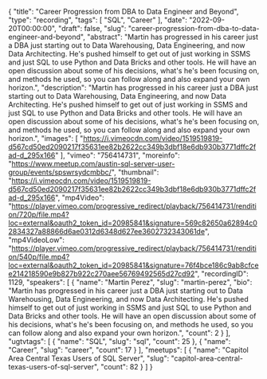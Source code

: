 {
  "title": "Career Progression from DBA to Data Engineer and Beyond",
  "type": "recording",
  "tags": [
    "SQL",
    "Career"
  ],
  "date": "2022-09-20T00:00:00",
  "draft": false,
  "slug": "career-progression-from-dba-to-data-engineer-and-beyond",
  "abstract": "Martin has progressed in his career just a DBA just starting out to Data Warehousing, Data Engineering, and now Data Architecting. He's pushed himself to get out of just working in SSMS and just SQL to use Python and Data Bricks and other tools. He will have an open discussion about some of his decisions, what's he's been focusing on, and methods he used, so you can follow along and also expand your own horizon.",
  "description": "Martin has progressed in his career just a DBA just starting out to Data Warehousing, Data Engineering, and now Data Architecting. He's pushed himself to get out of just working in SSMS and just SQL to use Python and Data Bricks and other tools. He will have an open discussion about some of his decisions, what's he's been focusing on, and methods he used, so you can follow along and also expand your own horizon.",
  "images": [
    "https://i.vimeocdn.com/video/1519519819-d567cd50ed2090217f35631ee82b2622cc349b3dbf18e6db930b3771dffc2fad-d_295x166"
  ],
  "vimeo": "756414731",
  "moreinfo": "https://www.meetup.com/austin-sql-server-user-group/events/spswrsydcmbbc/",
  "thumbnail": "https://i.vimeocdn.com/video/1519519819-d567cd50ed2090217f35631ee82b2622cc349b3dbf18e6db930b3771dffc2fad-d_295x166",
  "mp4Video": "https://player.vimeo.com/progressive_redirect/playback/756414731/rendition/720p/file.mp4?loc=external&oauth2_token_id=20985841&signature=569c82650a62894c02834327a88866d6ae0312d6348d627ee3602732343061de",
  "mp4VideoLow": "https://player.vimeo.com/progressive_redirect/playback/756414731/rendition/540p/file.mp4?loc=external&oauth2_token_id=20985841&signature=76f4bce186c9ab8cfcee214218590e9b827b922c270aee56769492565d27cd92",
  "recordingID": 1129,
  "speakers": [
    {
      "name": "Martin Perez",
      "slug": "martin-perez",
      "bio": "Martin has progressed in his career just a DBA just starting out to Data Warehousing, Data Engineering, and now Data Architecting. He's pushed himself to get out of just working in SSMS and just SQL to use Python and Data Bricks and other tools. He will have an open discussion about some of his decisions, what's he's been focusing on, and methods he used, so you can follow along and also expand your own horizon.",
      "count": 2
    }
  ],
  "ugtvtags": [
    {
      "name": "SQL",
      "slug": "sql",
      "count": 25
    },
    {
      "name": "Career",
      "slug": "career",
      "count": 17
    }
  ],
  "meetups": [
    {
      "name": "Capitol Area Central Texas Users of SQL Server",
      "slug": "capitol-area-central-texas-users-of-sql-server",
      "count": 82
    }
  ]
}